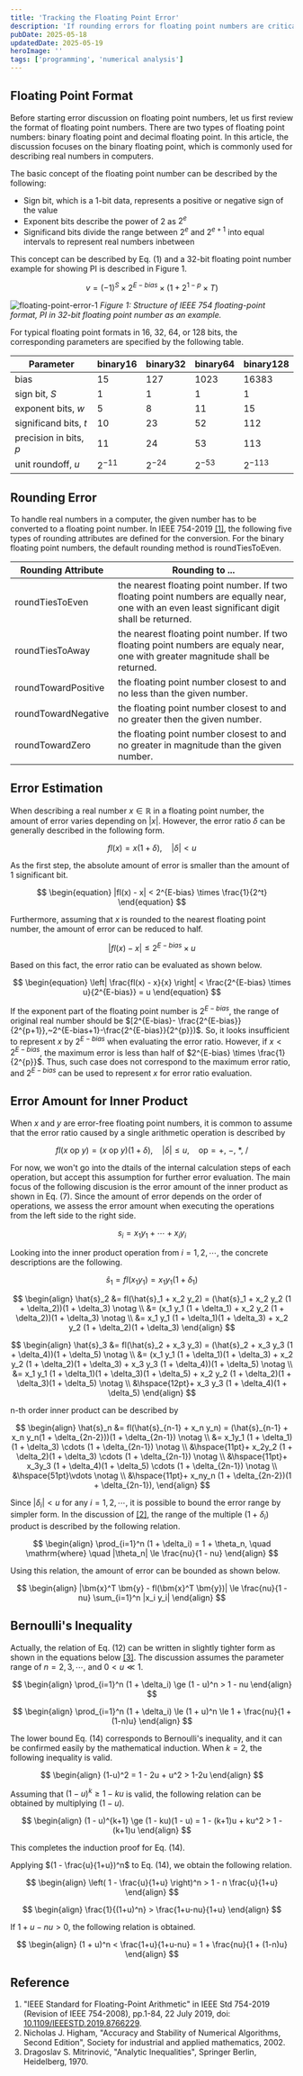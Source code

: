 ```yaml
---
title: 'Tracking the Floating Point Error'
description: 'If rounding errors for floating point numbers are critical for your numerical calculation. What is the correct way to estimate and track the error? Looking into the definition in IEEE 754-2019 and basic methodology for the error estimation.'
pubDate: 2025-05-18
updatedDate: 2025-05-19
heroImage: ''
tags: ['programming', 'numerical analysis']
---
```


## Floating Point Format

Before starting error discussion on floating point numbers, let us first review the format of floating point numbers.
There are two types of floating point numbers: binary floating point and decimal floating point.
In this article, the discussion focuses on the binary floating point, which is commonly used for describing real numbers in computers.

The basic concept of the floating point number can be described by the following:

- Sign bit, which is a 1-bit data, represents a positive or negative sign of the value
- Exponent bits describe the power of 2 as $2^e$
- Significand bits divide the range between $2^e$ and $2^{e+1}$ into equal intervals to represent real numbers inbetween

This concept can be described by Eq. (1) and a 32-bit floating point number example for showing PI is described in Figure 1.

$$
\begin{equation}
v = (-1)^S \times 2^{E-bias} \times (1 + 2^{1-p} \times T)
\end{equation}
$$

![floating-point-error-1](./floating-point-error-1.svg)
_Figure 1: Structure of IEEE 754 floating-point format, PI in 32-bit floating point number as an example._

For typical floating point formats in 16, 32, 64, or 128 bits, the corresponding parameters are specified by the following table.

| Parameter              | binary16  | binary32  | binary64  | binary128  |
| ---------------------- | --------- | --------- | --------- | ---------- |
| bias                   | 15        | 127       | 1023      | 16383      |
| sign bit, $S$          | 1         | 1         | 1         | 1          |
| exponent bits, $w$     | 5         | 8         | 11        | 15         |
| significand bits, $t$  | 10        | 23        | 52        | 112        |
| precision in bits, $p$ | 11        | 24        | 53        | 113        |
| unit roundoff, $u$     | $2^{-11}$ | $2^{-24}$ | $2^{-53}$ | $2^{-113}$ |

## Rounding Error

To handle real numbers in a computer, the given number has to be converted to a floating point number.
In IEEE 754-2019 [[1]](#reference), the following five types of rounding attributes are defined for the conversion.
For the binary floating point numbers, the default rounding method is roundTiesToEven.

| Rounding Attribute  | Rounding to ...                                                                                                                                |
| ------------------- | ---------------------------------------------------------------------------------------------------------------------------------------------- |
| roundTiesToEven     | the nearest floating point number. If two floating point numbers are equally near, one with an even least significant digit shall be returned. |
| roundTiesToAway     | the nearest floating point number. If two floating point numbers are equaly near, one with greater magnitude shall be returned.                |
| roundTowardPositive | the floating point number closest to and no less than the given number.                                                                        |
| roundTowardNegative | the floating point number closest to and no greater then the given number.                                                                     |
| roundTowardZero     | the floating point number closest to and no greater in magnitude than the given number.                                                        |

## Error Estimation

When describing a real number $x \in \mathbb{R}$ in a floating point number, the amount of error varies depending on $|x|$.
However, the error ratio $\delta$ can be generally described in the following form.

$$
\begin{equation}
fl(x) = x(1 + \delta), \quad |\delta| < u
\end{equation}
$$

As the first step, the absolute amount of error is smaller than the amount of 1 significant bit.

$$
\begin{equation}
|fl(x) - x| < 2^{E-bias} \times \frac{1}{2^t}
\end{equation}
$$

Furthermore, assuming that $x$ is rounded to the nearest floating point number, the amount of error can be reduced to half.

$$
\begin{equation}
|fl(x) - x| \le 2^{E-bias} \times u
\end{equation}
$$

Based on this fact, the error ratio can be evaluated as shown below.

$$
\begin{equation}
\left| \frac{fl(x) - x}{x} \right| < \frac{2^{E-bias} \times u}{2^{E-bias}} = u
\end{equation}
$$

If the exponent part of the floating point number is $2^{E-bias}$, the range of original real number should be $[2^{E-bias}- \frac{2^{E-bias}}{2^{p+1}},~2^{E-bias+1}-\frac{2^{E-bias}}{2^{p}})$. So, it looks insufficient to represent $x$ by $2^{E-bias}$ when evaluating the error ratio.
However, if $x < 2^{E-bias}$, the maximum error is less than half of $2^{E-bias} \times \frac{1}{2^{p}}$.
Thus, such case does not correspond to the maximum error ratio, and $2^{E-bias}$ can be used to represent $x$ for error ratio evaluation.

## Error Amount for Inner Product

When $x$ and $y$ are error-free floating point numbers, it is common to assume that the error ratio caused by a single arithmetic operation is described by

$$
\begin{equation}
fl(x~\mathrm{op}~y) = (x~\mathrm{op}~y)(1 + \delta),\quad |\delta| \le u,
\quad \mathrm{op} = +,~-,~*,~/
\end{equation}
$$

For now, we won't go into the dtails of the internal calculation steps of each operation, but accept this assumption for further error evaluation.
The main focus of the following discusion is the error amount of the inner product as shown in Eq. (7).
Since the amount of error depends on the order of operations, we assess the error amount when executing the operations from the left side to the right side.

$$
\begin{equation}
s_i = x_1 y_1 + \cdots + x_i y_i
\end{equation}
$$

Looking into the inner product operation from $i = 1, 2, \cdots ,$ the concrete descriptions are the following.

$$
\begin{equation}
\hat{s}_1 = fl(x_1 y_1) = x_1 y_1 (1 + \delta_1)
\end{equation}
$$

$$
\begin{align}
\hat{s}_2 &= fl(\hat{s}_1 + x_2 y_2) = (\hat{s}_1 + x_2 y_2 (1 + \delta_2))(1 + \delta_3) \notag \\
&= (x_1 y_1 (1 + \delta_1) + x_2 y_2 (1 + \delta_2))(1 + \delta_3) \notag \\
&= x_1 y_1 (1 + \delta_1)(1 + \delta_3) + x_2 y_2 (1 + \delta_2)(1 + \delta_3)
\end{align}
$$

$$
\begin{align}
\hat{s}_3 &= fl(\hat{s}_2 + x_3 y_3) = (\hat{s}_2 + x_3 y_3 (1 + \delta_4))(1 + \delta_5) \notag \\
&= (x_1 y_1 (1 + \delta_1)(1 + \delta_3) + x_2 y_2 (1 + \delta_2)(1 + \delta_3) + x_3 y_3 (1 + \delta_4))(1 + \delta_5) \notag \\
&= x_1 y_1 (1 + \delta_1)(1 + \delta_3)(1 + \delta_5) + x_2 y_2 (1 + \delta_2)(1 + \delta_3)(1 + \delta_5) \notag \\
&\hspace{12pt}+ x_3 y_3 (1 + \delta_4)(1 + \delta_5)
\end{align}
$$

n-th order inner product can be described by

$$
\begin{align}
\hat{s}_n &= fl(\hat{s}_{n-1} + x_n y_n) = (\hat{s}_{n-1} + x_n y_n(1 + \delta_{2n-2}))(1 + \delta_{2n-1}) \notag \\
&= x_1y_1 (1 + \delta_1)(1 + \delta_3) \cdots (1 + \delta_{2n-1}) \notag \\
&\hspace{11pt}+ x_2y_2 (1 + \delta_2)(1 + \delta_3) \cdots (1 + \delta_{2n-1}) \notag \\
&\hspace{11pt}+ x_3y_3 (1 + \delta_4)(1 + \delta_5) \cdots (1 + \delta_{2n-1}) \notag \\
&\hspace{51pt}\vdots \notag \\
&\hspace{11pt}+ x_ny_n (1 + \delta_{2n-2})(1 + \delta_{2n-1}),
\end{align}
$$

Since $|\delta_i| < u$ for any $i = 1, 2, \cdots$, it is possible to bound the error range by simpler form.
In the discussion of [[2]](#reference), the range of the multiple $(1 + \delta_i)$ product is described by the following relation.

$$
\begin{align}
\prod_{i=1}^n (1 + \delta_i) = 1 + \theta_n, \quad \mathrm{where} \quad |\theta_n| \le \frac{nu}{1 - nu}
\end{align}
$$

Using this relation, the amount of error can be bounded as shown below.

$$
\begin{align}
|\bm{x}^T \bm{y} - fl(\bm{x}^T \bm{y})| \le \frac{nu}{1 - nu} \sum_{i=1}^n |x_i y_i|
\end{align}
$$

## Bernoulli's Inequality

Actually, the relation of Eq. (12) can be written in slightly tighter form as shown in the equations below [[3]](#reference).
The discussion assumes the parameter range of $n = 2, 3, \cdots$, and $0 < u \ll 1$.

$$
\begin{align}
\prod_{i=1}^n (1 + \delta_i) \ge (1 - u)^n > 1 - nu
\end{align}
$$

$$
\begin{align}
\prod_{i=1}^n (1 + \delta_i) \le (1 + u)^n \le 1 + \frac{nu}{1 + (1-n)u}
\end{align}
$$

The lower bound Eq. (14) corresponds to Bernoulli's inequality, and it can be confirmed easily by the mathematical induction.
When $k=2$, the following inequality is valid.

$$
\begin{align}
(1-u)^2 = 1 - 2u + u^2 > 1-2u
\end{align}
$$

Assuming that $(1 - u)^k \ge 1 - ku$ is valid, the following relation can be obtained by multiplying $(1 - u)$.

$$
\begin{align}
(1 - u)^{k+1} \ge (1 - ku)(1 - u) = 1 - (k+1)u + ku^2 > 1 - (k+1)u
\end{align}
$$

This completes the induction proof for Eq. (14).

Applying $(1 - \frac{u}{1+u})^n$ to Eq. (14), we obtain the following relation.

$$
\begin{align}
\left( 1 - \frac{u}{1+u} \right)^n > 1 - n \frac{u}{1+u}
\end{align}
$$

$$
\begin{align}
\frac{1}{(1+u)^n} > \frac{1+u-nu}{1+u}
\end{align}
$$

If $1 + u -nu > 0$, the following relation is obtained.

$$
\begin{align}
(1 + u)^n < \frac{1+u}{1+u-nu} = 1 + \frac{nu}{1 + (1-n)u}
\end{align}
$$

## Reference

1. "IEEE Standard for Floating-Point Arithmetic" in IEEE Std 754-2019 (Revision of IEEE 754-2008), pp.1-84, 22 July 2019, doi: [10.1109/IEEESTD.2019.8766229](https://doi.org/10.1109/IEEESTD.2019.8766229).
2. Nicholas J. Higham, "Accuracy and Stability of Numerical Algorithms, Second Edition", Society for industrial and applied mathematics, 2002.
3. Dragoslav S. Mitrinović, "Analytic Inequalities", Springer Berlin, Heidelberg, 1970.
